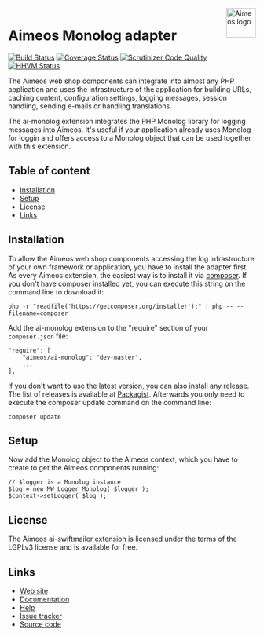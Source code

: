 <a href="https://aimeos.org/">
    <img src="https://aimeos.org/fileadmin/template/icons/logo.png" alt="Aimeos logo" title="Aimeos" align="right" height="60" />
</a>

# Aimeos Monolog adapter

[![Build Status](https://travis-ci.org/aimeos/ai-monolog.svg)](https://travis-ci.org/aimeos/ai-monolog)
[![Coverage Status](https://coveralls.io/repos/aimeos/ai-monolog/badge.svg?branch=master)](https://coveralls.io/r/aimeos/ai-monolog?branch=master)
[![Scrutinizer Code Quality](https://scrutinizer-ci.com/g/aimeos/ai-monolog/badges/quality-score.png?b=master)](https://scrutinizer-ci.com/g/aimeos/ai-monolog/?branch=master)
[![HHVM Status](http://hhvm.h4cc.de/badge/aimeos/ai-monolog.svg)](http://hhvm.h4cc.de/package/aimeos/ai-monolog)

The Aimeos web shop components can integrate into almost any PHP application and uses the infrastructure of the application for building URLs, caching content, configuration settings, logging messages, session handling, sending e-mails or handling translations.

The ai-monolog extension integrates the PHP Monolog library for logging messages into Aimeos. It's useful if your application already uses Monolog for loggin and offers access to a Monolog object that can be used together with this extension.

## Table of content

- [Installation](#installation)
- [Setup](#setup)
- [License](#license)
- [Links](#links)

## Installation

To allow the Aimeos web shop components accessing the log infrastructure of your own framework or application, you have to install the adapter first. As every Aimeos extension, the easiest way is to install it via [composer](https://getcomposer.org/). If you don't have composer installed yet, you can execute this string on the command line to download it:
```
php -r "readfile('https://getcomposer.org/installer');" | php -- --filename=composer
```

Add the ai-monolog extension to the "require" section of your ```composer.json``` file:
```
"require": [
    "aimeos/ai-monolog": "dev-master",
    ...
],
```
If you don't want to use the latest version, you can also install any release. The list of releases is available at [Packagist](https://packagist.org/packages/aimeos/ai-monolog). Afterwards you only need to execute the composer update command on the command line:
```
composer update
```

## Setup

Now add the Monolog object to the Aimeos context, which you have to create to get the Aimeos components running:
```
// $logger is a Monolog instance
$log = new MW_Logger_Monolog( $logger );
$context->setLogger( $log );
```

## License

The Aimeos ai-swiftmailer extension is licensed under the terms of the LGPLv3 license and is available for free.

## Links

* [Web site](https://aimeos.org/)
* [Documentation](https://aimeos.org/docs)
* [Help](https://aimeos.org/help)
* [Issue tracker](https://github.com/aimeos/ai-monolog/issues)
* [Source code](https://github.com/aimeos/ai-monolog)
